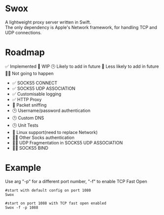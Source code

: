 # Swox
A lightweight proxy server written in Swift.  
The only dependency is Apple's Network framework, for handling TCP and UDP connections.

Roadmap
===
✅ Implemented 👷 WIP 🕒 Likely to add in future 🤔 Less likely to add in future 🤷‍♂️ Not going to happen
- ✅ SOCKS5 CONNECT 
- ✅ SOCKS5 UDP ASSOCIATION
- ✅ Customisable logging
- ✅ HTTP Proxy
- 👷 Packet sniffing
- 🕒 Username/password authentication
- 🕒 Custom DNS
- 🕒 Unit Tests
- 🤔 Linux support(need to replace Network)
- 🤷‍♂️ Other Socks authentication
- 🤷‍♂️ UDP Fragmentation in SOCKS5 UDP ASSOCIATION
- 🤷‍♂️ SOCKS5 BIND


Example
====
Use arg "-p" for a different port number, "-f" to enable TCP Fast Open
```
#start with default config on port 1080
Swox

#start on port 1088 with TCP fast open enabled
Swox -f -p 1088
```
